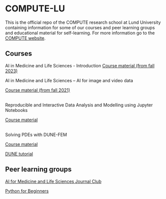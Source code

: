 # COMPUTE-LU
This is the official repo of the COMPUTE research school at Lund University containing information for some of our courses and peer learning groups and educational material for self-learning. For more information go to the [COMPUTE website](www.compute.lu.se).


## Courses
AI in Medicine and Life Sciences - Introduction 
[Course material (from fall 2023)](https://github.com/COMPUTE-LU/AI4MedLife_intro_2023)

AI in Medicine and Life Sciences – AI for image and video data

[Course material (from fall 2021)](https://github.com/COMPUTE-LU/AI4MedLife_imaging_2021)<br/><br/>


Reproducible and Interactive Data Analysis and Modelling using Jupyter Notebooks

[Course material](https://github.com/COMPUTE-LU/jupyter-course)<br/><br/>


Solving PDEs with DUNE-FEM

[Course material](https://canvas.education.lu.se/courses/17500)

[DUNE tutorial](https://dune-project.org/sphinx/content/sphinx/dune-fem/)



## Peer learning groups
[AI for Medicine and Life Sciences Journal Club](https://github.com/COMPUTE-LU/PLGroup_AI4MedLife-journalclub)

[Python for Beginners](https://github.com/COMPUTE-LU/PLGroup_PythonforBeginners)
